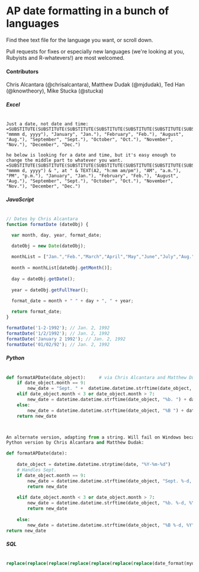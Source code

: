# AP date formatting in a bunch of languages

Find thee text file for the language you want, or scroll down.

Pull requests for fixes or especially new languages (we're looking at you, Rubyists and R-whatevers!) are most welcomed.

#### Contributors

Chris Alcantara (@chrisalcantara), Matthew Dudak (@mjdudak), Ted Han (@knowtheory), Mike Stucka (@stucka)





##### Excel

```excel
Just a date, not date and time:
=SUBSTITUTE(SUBSTITUTE(SUBSTITUTE(SUBSTITUTE(SUBSTITUTE(SUBSTITUTE(SUBSTITUTE(TEXT(B1, "mmmm d, yyyy"), "January", "Jan."), "February", "Feb."), "August", "Aug."), "September", "Sept."), "October", "Oct."), "November", "Nov."), "December", "Dec.")

he below is looking for a date and time, but it's easy enough to change the middle part to whatever you want.
=SUBSTITUTE(SUBSTITUTE(SUBSTITUTE(SUBSTITUTE(SUBSTITUTE(SUBSTITUTE(SUBSTITUTE(SUBSTITUTE(SUBSTITUTE(TEXT(A2, "mmmm d, yyyy") & ", at " & TEXT(A2, "h:mm am/pm"), "AM", "a.m."), "PM", "p.m."), "January", "Jan."), "February", "Feb."), "August", "Aug."), "September", "Sept."), "October", "Oct."), "November", "Nov."), "December", "Dec.")
```



##### JavaScript

```javascript
// Dates by Chris Alcantara
function formatDate (dateObj) {

  var month, day, year, format_date;

  dateObj = new Date(dateObj);
  
  monthList = ["Jan.","Feb.","March","April","May","June","July","Aug.","Sept.","Oct.","Nov.","Dec."];
  
  month = monthList[dateObj.getMonth()];
  
  day = dateObj.getDate();
  
  year = dateObj.getFullYear();
  
  format_date = month + " " + day + ", " + year;

  return format_date;
}

formatDate('1-2-1992'); // Jan. 2, 1992
formatDate('1/2/1992'); // Jan. 2, 1992
formatDate('January 2 1992'); // Jan. 2, 1992
formatDate('01/02/92'); // Jan. 2, 1992
```



##### Python

```python
def formatAPDate(date_object):     # via Chris Alcantara and Matthew Dudak, then adapted for Windows by @stucka. Assumes you have an actual date object, not a string.
    if date_object.month == 9:
        new_date = "Sept. " +  datetime.datetime.strftime(date_object, "%d, %Y").lstrip("0")
    elif date_object.month < 3 or date_object.month > 7:
        new_date = datetime.datetime.strftime(date_object, "%b. ") + datetime.datetime.strftime(date_object, "%d, %Y").lstrip("0")
    else:
        new_date = datetime.datetime.strftime(date_object, "%B ") + datetime.datetime.strftime(date_object, "%d, %Y").lstrip("0")
    return new_date



An alternate version, adapting from a string. Will fail on Windows because of %-d
Python version by Chris Alcantara and Matthew Dudak:

def formatAPDate(date):
    
    date_object = datetime.datetime.strptime(date, "%Y-%m-%d")   
    # Handles Sept.
    if date_object.month == 9:
        new_date = datetime.datetime.strftime(date_object, "Sept. %-d, %Y")
        return new_date
    
    elif date_object.month < 3 or date_object.month > 7:
        new_date = datetime.datetime.strftime(date_object, "%b. %-d, %Y")
        return new_date
        
    else:
        new_date = datetime.datetime.strftime(date_object, "%B %-d, %Y") 
return new_date
```



##### SQL

```sql
replace(replace(replace(replace(replace(replace(replace(date_format(mydate, "%M %e, %Y"), "January", "Jan."), "February", "Feb."), "August", "Aug."), "September", "Sept."), "October", "Oct."), "November", "Nov."), "December", "Dec.")
```


